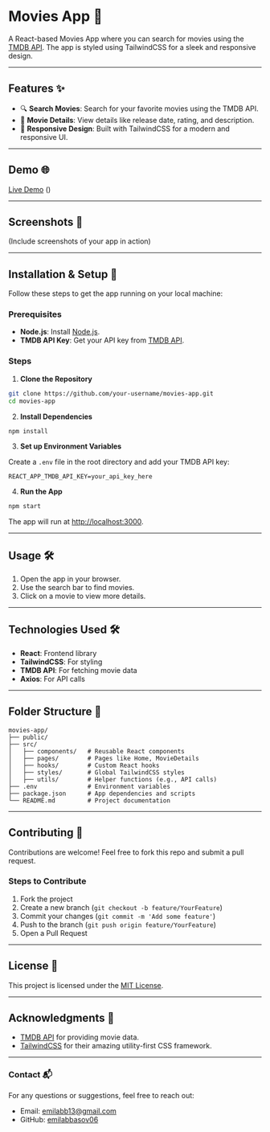 # Movies App 🎥

A React-based Movies App where you can search for movies using the [TMDB API](https://www.themoviedb.org/documentation/api). The app is styled using TailwindCSS for a sleek and responsive design.

---

## Features ✨

- 🔍 **Search Movies**: Search for your favorite movies using the TMDB API.
- 📄 **Movie Details**: View details like release date, rating, and description.
- 🌟 **Responsive Design**: Built with TailwindCSS for a modern and responsive UI.

---

## Demo 🌐

[Live Demo](#) ()

---

## Screenshots 📸

(Include screenshots of your app in action)

---

## Installation & Setup 🚀

Follow these steps to get the app running on your local machine:

### Prerequisites

- **Node.js**: Install [Node.js](https://nodejs.org/).
- **TMDB API Key**: Get your API key from [TMDB API](https://www.themoviedb.org/documentation/api).

### Steps

1. **Clone the Repository**

```bash
git clone https://github.com/your-username/movies-app.git
cd movies-app
```

2. **Install Dependencies**

```bash
npm install
```

3. **Set up Environment Variables**

Create a `.env` file in the root directory and add your TMDB API key:

```
REACT_APP_TMDB_API_KEY=your_api_key_here
```

4. **Run the App**

```bash
npm start
```

The app will run at [http://localhost:3000](http://localhost:3000).

---

## Usage 🛠️

1. Open the app in your browser.
2. Use the search bar to find movies.
3. Click on a movie to view more details.

---

## Technologies Used 🛠️

- **React**: Frontend library
- **TailwindCSS**: For styling
- **TMDB API**: For fetching movie data
- **Axios**: For API calls

---

## Folder Structure 📁

```
movies-app/
├── public/
├── src/
│   ├── components/   # Reusable React components
│   ├── pages/        # Pages like Home, MovieDetails
│   ├── hooks/        # Custom React hooks
│   ├── styles/       # Global TailwindCSS styles
│   ├── utils/        # Helper functions (e.g., API calls)
├── .env              # Environment variables
├── package.json      # App dependencies and scripts
└── README.md         # Project documentation
```

---

## Contributing 🤝

Contributions are welcome! Feel free to fork this repo and submit a pull request.

### Steps to Contribute

1. Fork the project
2. Create a new branch (`git checkout -b feature/YourFeature`)
3. Commit your changes (`git commit -m 'Add some feature'`)
4. Push to the branch (`git push origin feature/YourFeature`)
5. Open a Pull Request

---

## License 📜

This project is licensed under the [MIT License](LICENSE).

---

## Acknowledgments 🙌

- [TMDB API](https://www.themoviedb.org/documentation/api) for providing movie data.
- [TailwindCSS](https://tailwindcss.com/) for their amazing utility-first CSS framework.

---

### Contact 📬

For any questions or suggestions, feel free to reach out:

- Email: [emilabb13@gmail.com](mailto:emilabb13@gmail.com)
- GitHub: [emilabbasov06](https://github.com/emilabbasov06)
